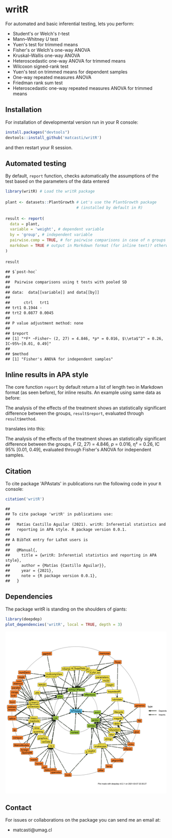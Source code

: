 # writR

For automated and basic inferential testing, lets you perform:

-   Student's or Welch's *t*-test
-   Mann–Whitney *U* test
-   Yuen's test for trimmed means
-   Fisher's or Welch's one-way ANOVA
-   Kruskal–Wallis one-way ANOVA
-   Heteroscedastic one-way ANOVA for trimmed means
-   Wilcoxon signed-rank test
-   Yuen's test on trimmed means for dependent samples
-   One-way repeated measures ANOVA
-   Friedman rank sum test
-   Heteroscedastic one-way repeated measures ANOVA for trimmed means

## Installation

For installation of developmental version run in your R console:

``` r
install.packages("devtools")
devtools::install_github('matcasti/writR')
```

and then restart your R session.

## Automated testing

By default, `report` function, checks automatically the assumptions of the test based on the parameters of the data entered

``` r
library(writR) # Load the writR package

plant <- datasets::PlantGrowth # Let's use the PlantGrowth package
                               # (installed by default in R)

result <- report(
  data = plant,
  variable = 'weight', # dependent variable
  by = 'group', # independent variable
  pairwise.comp = TRUE, # for pairwise comparisons in case of n groups > 2
  markdown = TRUE # output in Markdown format (for inline text)? otherwise plain text.
)

result
```

    ## $`post-hoc`
    ## 
    ##  Pairwise comparisons using t tests with pooled SD 
    ## 
    ## data:  data[[variable]] and data[[by]] 
    ## 
    ##      ctrl   trt1  
    ## trt1 0.1944 -     
    ## trt2 0.0877 0.0045
    ## 
    ## P value adjustment method: none 
    ## 
    ## $report
    ## [1] "*F* ~Fisher~ (2, 27) = 4.846, *p* = 0.016, $\\eta$^2^ = 0.26, IC~95%~[0.01, 0.49]"
    ## 
    ## $method
    ## [1] "Fisher's ANOVA for independent samples"

## Inline results in APA style

The core function `report` by default return a list of length two in Markdown format (as seen before), for inline results. An example using same data as before:

The analysis of the effects of the treatment shows an statistically significant difference between the groups, `result$report`, evaluated through `result$method`.

translates into this:

The analysis of the effects of the treatment shows an statistically significant difference between the groups, *F* (2, 27) = 4.846, *p* = 0.016, η² = 0.26, IC 95% [0.01, 0.49], evaluated through Fisher's ANOVA for independent samples.

## Citation

To cite package 'APAstats' in publications run the following code in your `R` console:

``` r
citation('writR')
```

    ## 
    ## To cite package 'writR' in publications use:
    ## 
    ##   Matías Castillo Aguilar (2021). writR: Inferential statistics and
    ##   reporting in APA style. R package version 0.0.1.
    ## 
    ## A BibTeX entry for LaTeX users is
    ## 
    ##   @Manual{,
    ##     title = {writR: Inferential statistics and reporting in APA style},
    ##     author = {Matías {Castillo Aguilar}},
    ##     year = {2021},
    ##     note = {R package version 0.0.1},
    ##   }

## Dependencies

The package writR is standing on the shoulders of giants:

``` r
library(deepdep)
plot_dependencies('writR', local = TRUE, depth = 3)
```

![](README_files/figure-html/unnamed-chunk-3-1.svg)<!-- -->

## Contact

For issues or collaborations on the package you can send me an email at:

-   matcasti\@umag.cl
